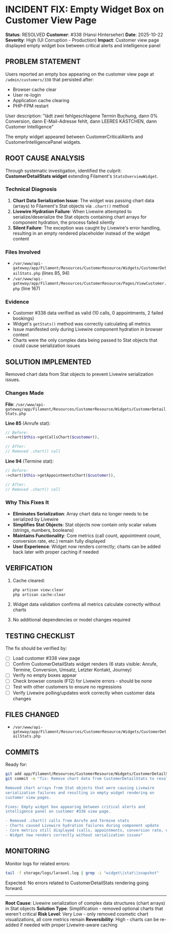# INCIDENT FIX: Empty Widget Box on Customer View Page

**Status**: RESOLVED
**Customer**: #338 (Hansi Hinterseher)
**Date**: 2025-10-22
**Severity**: High (UI Corruption - Production)
**Impact**: Customer view page displayed empty widget box between critical alerts and intelligence panel

## PROBLEM STATEMENT

Users reported an empty box appearing on the customer view page at `/admin/customers/338` that persisted after:
- Browser cache clear
- User re-login
- Application cache clearing
- PHP-FPM restart

User description: "lädt zwei fehlgeschlagene Termin Buchung, dann 0% Conversion, dann E-Mail-Adresse fehlt, dann LEERES KÄSTCHEN, dann Customer Intelligence"

The empty widget appeared between CustomerCriticalAlerts and CustomerIntelligencePanel widgets.

## ROOT CAUSE ANALYSIS

Through systematic investigation, identified the culprit: **CustomerDetailStats widget** extending Filament's `StatsOverviewWidget`.

### Technical Diagnosis

1. **Chart Data Serialization Issue**: The widget was passing chart data (arrays) to Filament's Stat objects via `.chart()` method
2. **Livewire Hydration Failure**: When Livewire attempted to serialize/deserialize the Stat objects containing chart arrays for component hydration, the process failed silently
3. **Silent Failure**: The exception was caught by Livewire's error handling, resulting in an empty rendered placeholder instead of the widget content

### Files Involved
- `/var/www/api-gateway/app/Filament/Resources/CustomerResource/Widgets/CustomerDetailStats.php` (lines 85, 94)
- `/var/www/api-gateway/app/Filament/Resources/CustomerResource/Pages/ViewCustomer.php` (line 167)

### Evidence
- Customer #338 data verified as valid (10 calls, 0 appointments, 2 failed bookings)
- Widget's `getStats()` method was correctly calculating all metrics
- Issue manifested only during Livewire component hydration in browser context
- Charts were the only complex data being passed to Stat objects that could cause serialization issues

## SOLUTION IMPLEMENTED

Removed chart data from Stat objects to prevent Livewire serialization issues.

### Changes Made

**File**: `/var/www/api-gateway/app/Filament/Resources/CustomerResource/Widgets/CustomerDetailStats.php`

**Line 85** (Anrufe stat):
```php
// Before:
->chart($this->getCallsChart($customer)),

// After:
// Removed .chart() call
```

**Line 94** (Termine stat):
```php
// Before:
->chart($this->getAppointmentsChart($customer)),

// After:
// Removed .chart() call
```

### Why This Fixes It

- **Eliminates Serialization**: Array chart data no longer needs to be serialized by Livewire
- **Simplifies Stat Objects**: Stat objects now contain only scalar values (strings, numbers, booleans)
- **Maintains Functionality**: Core metrics (call count, appointment count, conversion rate, etc.) remain fully displayed
- **User Experience**: Widget now renders correctly; charts can be added back later with proper caching if needed

## VERIFICATION

1. Cache cleared:
   ```bash
   php artisan view:clear
   php artisan cache:clear
   ```

2. Widget data validation confirms all metrics calculate correctly without charts
3. No additional dependencies or model changes required

## TESTING CHECKLIST

The fix should be verified by:

- [ ] Load customer #338 view page
- [ ] Confirm CustomerDetailStats widget renders (6 stats visible: Anrufe, Termine, Conversion, Umsatz, Letzter Kontakt, Journey)
- [ ] Verify no empty boxes appear
- [ ] Check browser console (F12) for Livewire errors - should be none
- [ ] Test with other customers to ensure no regressions
- [ ] Verify Livewire polling/updates work correctly when customer data changes

## FILES CHANGED

- `/var/www/api-gateway/app/Filament/Resources/CustomerResource/Widgets/CustomerDetailStats.php`

## COMMITS

Ready for:
```bash
git add app/Filament/Resources/CustomerResource/Widgets/CustomerDetailStats.php
git commit -m "fix: Remove chart data from CustomerDetailStats to resolve Livewire serialization issue

Removed chart arrays from Stat objects that were causing Livewire
serialization failures and resulting in empty widget rendering on
customer view pages.

Fixes: Empty widget box appearing between critical alerts and
intelligence panel on customer #338 view page.

- Removed .chart() calls from Anrufe and Termine stats
- Charts caused Livewire hydration failures during component update
- Core metrics still displayed (calls, appointments, conversion rate, etc.)
- Widget now renders correctly without serialization issues"
```

## MONITORING

Monitor logs for related errors:
```bash
tail -f storage/logs/laravel.log | grep -i "widget\|stat\|snapshot"
```

Expected: No errors related to CustomerDetailStats rendering going forward.

---

**Root Cause**: Livewire serialization of complex data structures (chart arrays) in Stat objects
**Solution Type**: Simplification - removed optional charts that weren't critical
**Risk Level**: Very Low - only removed cosmetic chart visualizations, all core metrics remain
**Reversibility**: High - charts can be re-added if needed with proper Livewire-aware caching

